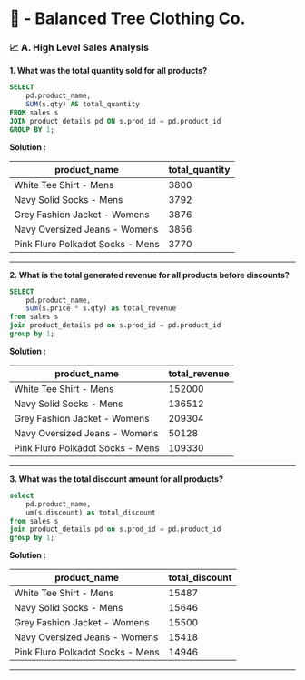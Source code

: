 # **🌲 - Balanced Tree Clothing Co.**

### **📈 A. High Level Sales Analysis**

**1. What was the total quantity sold for all products?**

``` sql
SELECT	
	pd.product_name,
	SUM(s.qty) AS total_quantity
FROM sales s
JOIN product_details pd ON s.prod_id = pd.product_id
GROUP BY 1;
```
**Solution :**

|product_name|total_quantity|
|--------------|----------------|
|White Tee Shirt - Mens|	3800|
|Navy Solid Socks - Mens|	3792|
|Grey Fashion Jacket - Womens|	3876|
|Navy Oversized Jeans - Womens	|3856|
|Pink Fluro Polkadot Socks - Mens	|3770|

**** 

**2. What is the total generated revenue for all products before discounts?**

```sql
SELECT
	pd.product_name,
	sum(s.price * s.qty) as total_revenue
from sales s 
join product_details pd on s.prod_id = pd.product_id
group by 1;
```
**Solution :**

|product_name	|total_revenue|
|---------------|---------------|
|White Tee Shirt - Mens|	152000|
|Navy Solid Socks - Mens|	136512|
|Grey Fashion Jacket - Womens|	209304|
|Navy Oversized Jeans - Womens|	50128|
|Pink Fluro Polkadot Socks - Mens|	109330|

****

**3. What was the total discount amount for all products?**

```sql
select 
	pd.product_name,
	um(s.discount) as total_discount
from sales s 
join product_details pd on s.prod_id = pd.product_id
group by 1;
```
**Solution :**

|product_name|	total_discount|
|--------------|------------------|
|White Tee Shirt - Mens|15487|
|Navy Solid Socks - Mens	|15646|
|Grey Fashion Jacket - Womens|	15500|
|Navy Oversized Jeans - Womens	|15418|
|Pink Fluro Polkadot Socks - Mens|	14946|

****

